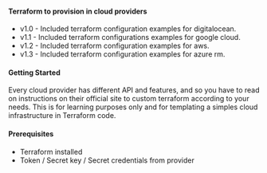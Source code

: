 #### Terraform to provision in cloud providers

- v1.0 - Included terraform configuration examples for digitalocean.
- v1.1 - Included terraform configurations examples for google cloud.
- v1.2 - Included terraform configuration examples for aws.
- v1.3 - Included terraform configuration examples for azure rm.


#### Getting Started

Every cloud provider has different API and features, and so you have to read on instructions on their official site to custom terraform according to your needs.
This is for learning purposes only and for templating a simples cloud infrastructure in Terraform code.

#### Prerequisites

* Terraform installed
* Token / Secret key / Secret credentials from provider
